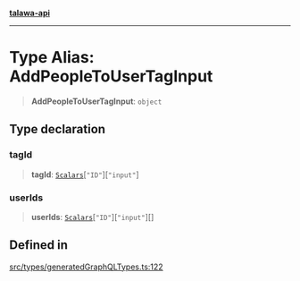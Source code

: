 [**talawa-api**](../../../README.md)

***

# Type Alias: AddPeopleToUserTagInput

> **AddPeopleToUserTagInput**: `object`

## Type declaration

### tagId

> **tagId**: [`Scalars`](Scalars.md)\[`"ID"`\]\[`"input"`\]

### userIds

> **userIds**: [`Scalars`](Scalars.md)\[`"ID"`\]\[`"input"`\][]

## Defined in

[src/types/generatedGraphQLTypes.ts:122](https://github.com/Suyash878/talawa-api/blob/f376d03c37e9acd046e7cc983947432c95f74442/src/types/generatedGraphQLTypes.ts#L122)
